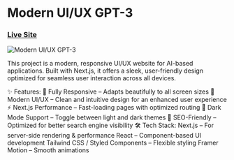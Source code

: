 # Modern UI/UX GPT-3
### [Live Site](https://gpt3-jsm.com/)

![Modern UI/UX GPT-3](https://i.ibb.co/TR5LW9z/image.png)



 
This project is a modern, responsive UI/UX website for AI-based applications. Built with Next.js, it offers a sleek, user-friendly design optimized for seamless user interaction across all devices.

✨ Features:
🔹 Fully Responsive – Adapts beautifully to all screen sizes
🎨 Modern UI/UX – Clean and intuitive design for an enhanced user experience
⚡ Next.js Performance – Fast-loading pages with optimized routing
🌙 Dark Mode Support – Toggle between light and dark themes
🚀 SEO-Friendly – Optimized for better search engine visibility
🛠️ Tech Stack:
Next.js – For server-side rendering & performance
React – Component-based UI development
Tailwind CSS / Styled Components – Flexible styling
Framer Motion – Smooth animations 
